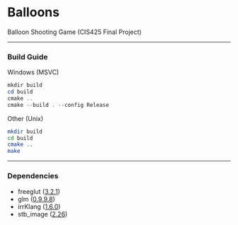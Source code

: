 # Balloons
Balloon Shooting Game (CIS425 Final Project)

------

### Build Guide

Windows (MSVC)  
```powershell
mkdir build
cd build
cmake ..
cmake --build . --config Release
```

Other (Unix)  
```sh
mkdir build
cd build
cmake ..
make
```

------

### Dependencies  
* freeglut ([3.2.1](http://freeglut.sourceforge.net/index.php#download))  
* glm ([0.9.9.8](https://github.com/g-truc/glm/releases/tag/0.9.9.8))  
* irrKlang ([1.6.0](https://www.ambiera.com/irrklang/downloads.html))  
* stb_image ([2.26](https://github.com/nothings/stb))